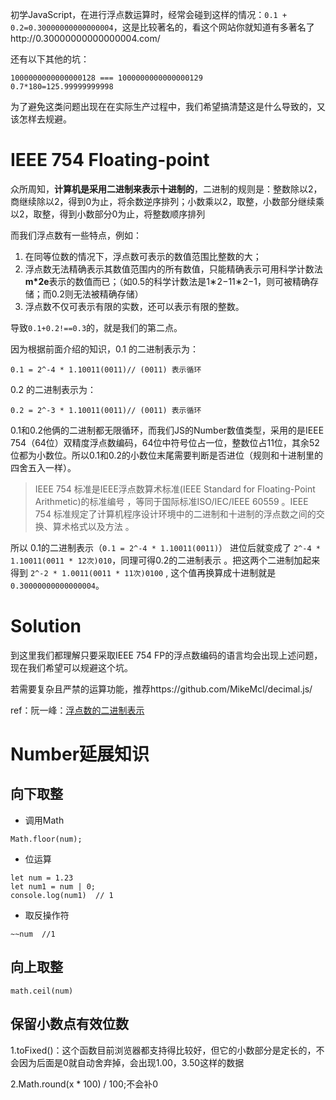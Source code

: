 初学JavaScript，在进行浮点数运算时，经常会碰到这样的情况：`0.1 + 0.2=0.30000000000000004`，这是比较著名的，看这个网站你就知道有多著名了http://0.30000000000000004.com/

还有以下其他的坑：

```
1000000000000000128 === 1000000000000000129
0.7*180=125.99999999998
```

为了避免这类问题出现在在实际生产过程中，我们希望搞清楚这是什么导致的，又该怎样去规避。

# IEEE 754 Floating-point

众所周知，**计算机是采用二进制来表示十进制的**，二进制的规则是：整数除以2，商继续除以2，得到0为止，将余数逆序排列；小数乘以2，取整，小数部分继续乘以2，取整，得到小数部分0为止，将整数顺序排列

而我们浮点数有一些特点，例如：

1. 在同等位数的情况下，浮点数可表示的数值范围比整数的大；
2. 浮点数无法精确表示其数值范围内的所有数值，只能精确表示可用科学计数法**m\*2e**表示的数值而已；（如0.5的科学计数法是1∗2−11∗2−1，则可被精确存储；而0.2则无法被精确存储）
3. 浮点数不仅可表示有限的实数，还可以表示有限的整数。

导致`0.1+0.2!==0.3`的，就是我们的第二点。

因为根据前面介绍的知识，0.1 的二进制表示为：

```
0.1 = 2^-4 * 1.10011(0011)// (0011) 表示循环
```

0.2 的二进制表示为：

```
0.2 = 2^-3 * 1.10011(0011)// (0011) 表示循环
```

0.1和0.2他俩的二进制都无限循环，而我们JS的Number数值类型，采用的是IEEE 754（64位）双精度浮点数编码，64位中符号位占一位，整数位占11位，其余52位都为小数位。所以0.1和0.2的小数位末尾需要判断是否进位（规则和十进制里的四舍五入一样）。

> IEEE 754 标准是IEEE浮点数算术标准(IEEE Standard for Floating-Point Arithmetic)的标准编号 ，等同于国际标准ISO/IEC/IEEE 60559 。IEEE 754 标准规定了计算机程序设计环境中的二进制和十进制的浮点数之间的交换、算术格式以及方法 。

所以 0.1的二进制表示（`0.1 = 2^-4 * 1.10011(0011)`） 进位后就变成了 `2^-4 * 1.10011(0011 * 12次)010`，同理可得0.2的二进制表示 。把这两个二进制加起来得到 `2^-2 * 1.0011(0011 * 11次)0100` , 这个值再换算成十进制就是 `0.30000000000000004`。

# Solution

到这里我们都理解只要采取IEEE 754 FP的浮点数编码的语言均会出现上述问题，现在我们希望可以规避这个坑。

若需要复杂且严禁的运算功能，推荐https://github.com/MikeMcl/decimal.js/

ref：阮一峰：[浮点数的二进制表示](http://www.ruanyifeng.com/blog/2010/06/ieee_floating-point_representation.html)

# Number延展知识

## 向下取整

- 调用Math

```
Math.floor(num);
```

- 位运算

```
let num = 1.23
let num1 = num | 0;
console.log(num1)  // 1
```

- 取反操作符

```
~~num  //1
```

## 向上取整

```
math.ceil(num)
```

## 保留小数点有效位数

1.toFixed()：这个函数目前浏览器都支持得比较好，但它的小数部分是定长的，不会因为后面是0就自动舍弃掉，会出现1.00，3.50这样的数据

2.Math.round(x * 100) / 100;不会补0